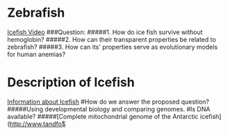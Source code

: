 # Zebrafish
[Icefish Video](https://www.youtube.com/watch?v=4DKC7uX83Tk)
###Question:
#####1. How do ice fish survive without hemoglobin?
#####2. How can their transparent properties be related to zebrafish?
#####3. How can its' properties serve as evolutionary models for human anemias?
# Description of Icefish
[Information about Icefish](https://www.britannica.com/animal/icefish)
#How do we answer the proposed question?
#####Using developmental biology and comparing genomes.
#Is DNA available?
#####[Complete mitochondrial genome of the Antarctic icefish](http://www.tandfo$

